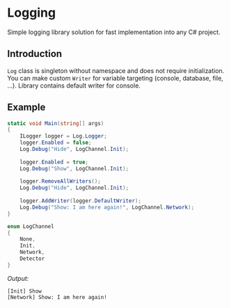 # Logging
Simple logging library solution for fast implementation into any C# project.

## Introduction
`Log` class is singleton without namespace and does not require initialization. You can make custom `Writer` for variable targeting (console, database, file, ...). Library contains default writer for console.

## Example
```csharp
static void Main(string[] args)
{
    ILogger logger = Log.Logger;
    logger.Enabled = false;
    Log.Debug("Hide", LogChannel.Init);
    
    logger.Enabled = true;
    Log.Debug("Show", LogChannel.Init);
    
    logger.RemoveAllWriters();
    Log.Debug("Hide", LogChannel.Init);
    
    logger.AddWriter(logger.DefaultWriter);
    Log.Debug("Show: I am here again!", LogChannel.Network);
}

enum LogChannel
{
    None,
    Init,
    Network,
    Detector
}
```
*Output:*
```
[Init] Show
[Network] Show: I am here again!
```
